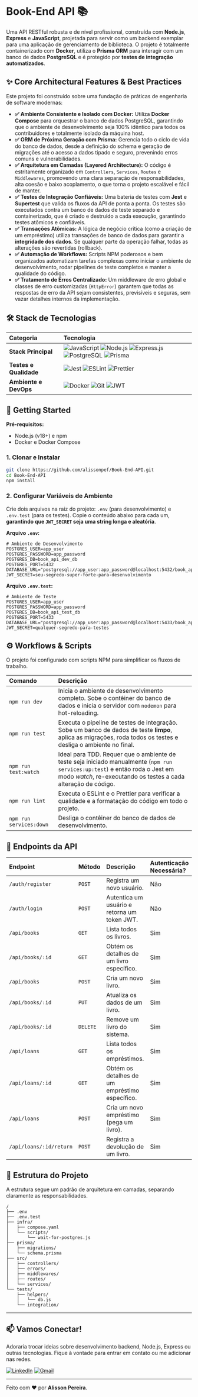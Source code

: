 # Book-End API 📚

Uma API RESTful robusta e de nível profissional, construída com **Node.js**, **Express** e **JavaScript**, projetada para servir como um backend exemplar para uma aplicação de gerenciamento de biblioteca. O projeto é totalmente containerizado com **Docker**, utiliza o **Prisma ORM** para interagir com um banco de dados **PostgreSQL** e é protegido por **testes de integração automatizados**.

## ✨ Core Architectural Features & Best Practices

Este projeto foi construído sobre uma fundação de práticas de engenharia de software modernas:

- **✅ Ambiente Consistente e Isolado com Docker:** Utiliza **Docker Compose** para orquestrar o banco de dados PostgreSQL, garantindo que o ambiente de desenvolvimento seja 100% idêntico para todos os contribuidores e totalmente isolado da máquina host.
- **✅ ORM de Próxima Geração com Prisma:** Gerencia todo o ciclo de vida do banco de dados, desde a definição do schema e geração de migrações até o acesso a dados tipado e seguro, prevenindo erros comuns e vulnerabilidades.
- **✅ Arquitetura em Camadas (Layered Architecture):** O código é estritamente organizado em `Controllers`, `Services`, `Routes` e `Middlewares`, promovendo uma clara separação de responsabilidades, alta coesão e baixo acoplamento, o que torna o projeto escalável e fácil de manter.
- **✅ Testes de Integração Confiáveis:** Uma bateria de testes com **Jest** e **Supertest** que valida os fluxos da API de ponta a ponta. Os testes são executados contra um banco de dados de teste separado e containerizado, que é criado e destruído a cada execução, garantindo testes atômicos e confiáveis.
- **✅ Transações Atômicas:** A lógica de negócio crítica (como a criação de um empréstimo) utiliza transações de banco de dados para garantir a **integridade dos dados**. Se qualquer parte da operação falhar, todas as alterações são revertidas (rollback).
- **✅ Automação de Workflows:** Scripts NPM poderosos e bem organizados automatizam tarefas complexas como iniciar o ambiente de desenvolvimento, rodar pipelines de teste completos e manter a qualidade do código.
- **✅ Tratamento de Erros Centralizado:** Um middleware de erro global e classes de erro customizadas (`HttpError`) garantem que todas as respostas de erro da API sejam consistentes, previsíveis e seguras, sem vazar detalhes internos da implementação.

## 🛠️ Stack de Tecnologias

| Categoria | Tecnologia |
| :--- | :--- |
| **Stack Principal** | ![JavaScript](https://img.shields.io/badge/JavaScript-F7DF1E?style=for-the-badge&logo=javascript&logoColor=black) ![Node.js](https://img.shields.io/badge/Node.js-339933?style=for-the-badge&logo=nodedotjs&logoColor=white) ![Express.js](https://img.shields.io/badge/Express.js-000000?style=for-the-badge&logo=express&logoColor=white) ![PostgreSQL](https://img.shields.io/badge/PostgreSQL-4169E1?style=for-the-badge&logo=postgresql&logoColor=white) ![Prisma](https://img.shields.io/badge/Prisma-2D3748?style=for-the-badge&logo=prisma&logoColor=white) |
| **Testes e Qualidade** | ![Jest](https://img.shields.io/badge/Jest-C21325?style=for-the-badge&logo=jest&logoColor=white) ![ESLint](https://img.shields.io/badge/ESLint-4B32C3?style=for-the-badge&logo=eslint&logoColor=white) ![Prettier](https://img.shields.io/badge/Prettier-F7B93E?style=for-the-badge&logo=prettier&logoColor=white) |
| **Ambiente e DevOps** | ![Docker](https://img.shields.io/badge/Docker-2496ED?style=for-the-badge&logo=docker&logoColor=white) ![Git](https://img.shields.io/badge/GIT-F05032?style=for-the-badge&logo=git&logoColor=white) ![JWT](https://img.shields.io/badge/JSON%20Web%20Tokens-000000?style=for-the-badge&logo=jsonwebtokens&logoColor=white) |                                                                                 |

## 🚀 Getting Started

**Pré-requisitos:**

- Node.js (v18+) e npm
- Docker e Docker Compose

### 1. Clonar e Instalar

```bash
git clone https://github.com/alissonpef/Book-End-API.git
cd Book-End-API
npm install
```

### 2. Configurar Variáveis de Ambiente

Crie dois arquivos na raiz do projeto: `.env` (para desenvolvimento) e `.env.test` (para os testes). Copie o conteúdo abaixo para cada um, **garantindo que `JWT_SECRET` seja uma string longa e aleatória**.

**Arquivo `.env`:**

```env
# Ambiente de Desenvolvimento
POSTGRES_USER=app_user
POSTGRES_PASSWORD=app_password
POSTGRES_DB=book_api_dev_db
POSTGRES_PORT=5432
DATABASE_URL="postgresql://app_user:app_password@localhost:5432/book_api_dev_db"
JWT_SECRET=seu-segredo-super-forte-para-desenvolvimento
```

**Arquivo `.env.test`:**

```env
# Ambiente de Teste
POSTGRES_USER=app_user
POSTGRES_PASSWORD=app_password
POSTGRES_DB=book_api_test_db
POSTGRES_PORT=5433
DATABASE_URL="postgresql://app_user:app_password@localhost:5433/book_api_test_db"
JWT_SECRET=qualquer-segredo-para-testes
```

## ⚙️ Workflows & Scripts

O projeto foi configurado com scripts NPM para simplificar os fluxos de trabalho.

| Comando                 | Descrição                                                                                                                                                                                      |
| :---------------------- | :--------------------------------------------------------------------------------------------------------------------------------------------------------------------------------------------- |
| `npm run dev`           | Inicia o ambiente de desenvolvimento completo. Sobe o contêiner do banco de dados e inicia o servidor com `nodemon` para hot-reloading.                                                        |
| `npm run test`          | Executa o pipeline de testes de integração. Sobe um banco de dados de teste **limpo**, aplica as migrações, roda todos os testes e desliga o ambiente no final.                                |
| `npm run test:watch`    | Ideal para TDD. Requer que o ambiente de teste seja iniciado manualmente (`npm run services:up:test`) e então roda o Jest em modo _watch_, re-executando os testes a cada alteração de código. |
| `npm run lint`          | Executa o ESLint e o Prettier para verificar a qualidade e a formatação do código em todo o projeto.                                                                                           |
| `npm run services:down` | Desliga o contêiner do banco de dados de desenvolvimento.                                                                                                                                      |

## 📖 Endpoints da API

| Endpoint                | Método   | Descrição                                      | Autenticação Necessária? |
| :---------------------- | :------- | :--------------------------------------------- | :----------------------- |
| `/auth/register`        | `POST`   | Registra um novo usuário.                      | Não                      |
| `/auth/login`           | `POST`   | Autentica um usuário e retorna um token JWT.   | Não                      |
| `/api/books`            | `GET`    | Lista todos os livros.                         | Sim                      |
| `/api/books/:id`        | `GET`    | Obtém os detalhes de um livro específico.      | Sim                      |
| `/api/books`            | `POST`   | Cria um novo livro.                            | Sim                      |
| `/api/books/:id`        | `PUT`    | Atualiza os dados de um livro.                 | Sim                      |
| `/api/books/:id`        | `DELETE` | Remove um livro do sistema.                    | Sim                      |
| `/api/loans`            | `GET`    | Lista todos os empréstimos.                    | Sim                      |
| `/api/loans/:id`        | `GET`    | Obtém os detalhes de um empréstimo específico. | Sim                      |
| `/api/loans`            | `POST`   | Cria um novo empréstimo (pega um livro).       | Sim                      |
| `/api/loans/:id/return` | `POST`   | Registra a devolução de um livro.              | Sim                      |

## 📁 Estrutura do Projeto

A estrutura segue um padrão de arquitetura em camadas, separando claramente as responsabilidades.

```
/
├── .env
├── .env.test
├── infra/
│   ├── compose.yaml
│   └── scripts/
│       └── wait-for-postgres.js
├── prisma/
│   ├── migrations/
│   └── schema.prisma
├── src/
│   ├── controllers/
│   ├── errors/
│   ├── middlewares/
│   ├── routes/
│   └── services/
└── tests/
    ├── helpers/
    │   └── db.js
    └── integration/
```

---

## 📫 Vamos Conectar!

Adoraria trocar ideias sobre desenvolvimento backend, Node.js, Express ou outras tecnologias. Fique à vontade para entrar em contato ou me adicionar nas redes.

[![LinkedIn](https://img.shields.io/badge/LinkedIn-%230077B5.svg?style=for-the-badge&logo=linkedin&logoColor=white)](https://www.linkedin.com/in/alisson-pereira-ferreira-45022623b/)
[![Gmail](https://img.shields.io/badge/Gmail-%23EA4335.svg?style=for-the-badge&logo=gmail&logoColor=white)](mailto:alissonpef@gmail.com)

---

Feito com ❤️ por **Alisson Pereira**.
